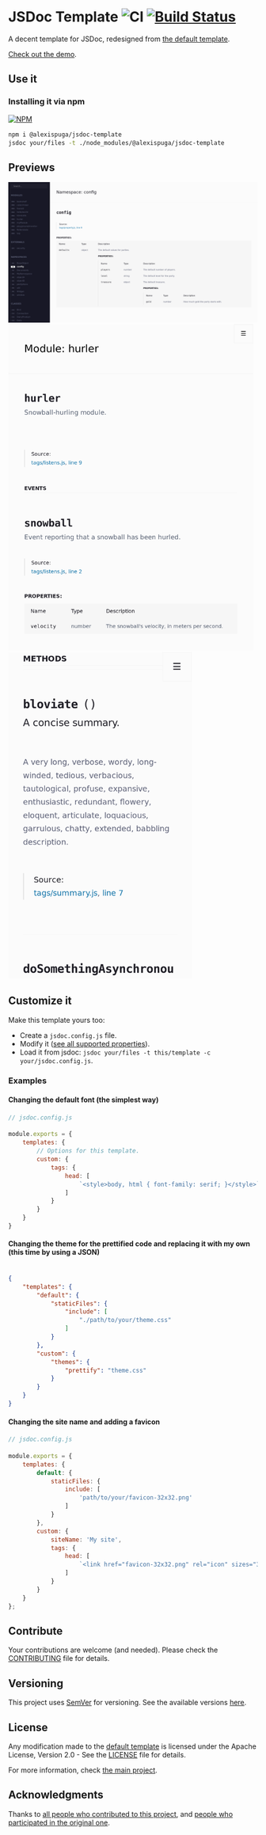# JSDoc Template ![CI](https://github.com/AlexisPuga/jsdoc-template/actions/workflows/ci.yml/badge.svg) [![Build Status](https://travis-ci.org/AlexisPuga/jsdoc-template.svg?branch=master)](https://travis-ci.org/AlexisPuga/jsdoc-template)

A decent template for JSDoc, redesigned from [the default template](https://github.com/jsdoc/jsdoc/tree/master/packages/jsdoc/templates/default).

[Check out the demo](https://alexispuga.github.io/jsdoc-template).

## Use it

### Installing it via npm
[![NPM](https://nodei.co/npm/@alexispuga/jsdoc-template.png?compact=true)](https://npmjs.org/package/@alexispuga/jsdoc-template)

```bash
npm i @alexispuga/jsdoc-template
jsdoc your/files -t ./node_modules/@alexispuga/jsdoc-template
```

## Previews

<a href="previews/pc.png"><img alt="Large device preview" src="previews/pc.png"/></a>
<a href="previews/tablet.png"><img alt="Medium device preview" src="previews/tablet.png" height="660"/></a>
<a href="previews/phone.png"><img alt="Small device preview" src="previews/phone.png" height="660"/></a>

## Customize it

Make this template yours too:
- Create a ``` jsdoc.config.js ``` file.
- Modify it ([see all supported properties](config.js)).
- Load it from jsdoc: ``` jsdoc your/files -t this/template -c your/jsdoc.config.js ```.

### Examples

#### Changing the default font (the simplest way)
```js
// jsdoc.config.js

module.exports = {
    templates: {
        // Options for this template.
        custom: {
            tags: {
                head: [
                    `<style>body, html { font-family: serif; }</style>`
                ]
            }
        }
    }
}

```

#### Changing the theme for the prettified code and replacing it with my own (this time by using a JSON)

```json

{
    "templates": {
        "default": {
            "staticFiles": {
                "include": [
                    "./path/to/your/theme.css"
                ]
            }
        },
        "custom": {
            "themes": {
                "prettify": "theme.css"
            }
        }
    }
}

```

#### Changing the site name and adding a favicon

```javascript
// jsdoc.config.js

module.exports = {
    templates: {
        default: {
            staticFiles: {
                include: [
                    'path/to/your/favicon-32x32.png'
                ]
            }
        },
        custom: {
            siteName: 'My site',
            tags: {
                head: [
                    `<link href="favicon-32x32.png" rel="icon" sizes="32x32" type="image/png"/>`
                ]
            }
        }
    } 
};

```

## Contribute

Your contributions are welcome (and needed). Please check the [CONTRIBUTING](CONTRIBUTING.md) file for details.

## Versioning

This project uses [SemVer](http://semver.org/) for versioning. See the available versions [here](https://github.com/AlexisPuga/jsdoc-template/tags).

## License

Any modification made to the [default template](https://github.com/jsdoc/jsdoc/templates/default) is licensed under the Apache License, Version 2.0 - See the [LICENSE](LICENSE) file for details.

For more information, check [the main project](https://github.com/jsdoc/jsdoc).

## Acknowledgments

Thanks to [all people who contributed to this project](https://github.com/AlexisPuga/jsdoc-template/graphs/contributors), and [people who participated in the original one](https://github.com/jsdoc/jsdoc/graphs/contributors).
